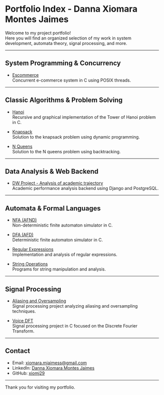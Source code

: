 # Portfolio Index - Danna Xiomara Montes Jaimes

Welcome to my project portfolio!  
Here you will find an organized selection of my work in system development, automata theory, signal processing, and more.

---

## System Programming & Concurrency

- [Escommerce](https://github.com/xiomj29/escommerce)  
  Concurrent e-commerce system in C using POSIX threads.

---

## Classic Algorithms & Problem Solving

- [Hanoi](https://github.com/xiomj29/Hanoi)  
  Recursive and graphical implementation of the Tower of Hanoi problem in C.

- [Knapsack](https://github.com/xiomj29/Knapsack)  
  Solution to the knapsack problem using dynamic programming.

- [N Queens](https://github.com/xiomj29/NQueens)  
  Solution to the N queens problem using backtracking.

---

## Data Analysis & Web Backend

- [DW Project - Analysis of academic trajectory](https://github.com/xiomj29/DW-Project---analysis-of-academic-trajectory)  
  Academic performance analysis backend using Django and PostgreSQL.

---

## Automata & Formal Languages

- [NFA (AFND)](https://github.com/xiomj29/AFND)  
  Non-deterministic finite automaton simulator in C.

- [DFA (AFD)](https://github.com/xiomj29/AFD)   
  Deterministic finite automaton simulator in C.

- [Regular Expressions](https://github.com/xiomj29/Expresiones-Regulares)  
  Implementation and analysis of regular expressions.

- [String Operations](https://github.com/xiomj29/Operaciones-con-cadenas)  
  Programs for string manipulation and analysis.

---

## Signal Processing

- [Aliasing and Oversampling](https://github.com/xiomj29/Aliasing-y-sobremuestreo-MATLAB)  
  Signal processing project analyzing aliasing and oversampling techniques.

- [Voice DFT](https://github.com/xiomj29/VoiceDFT-C)   
  Signal processing project in C focused on the Discrete Fourier Transform.

---

## Contact

- Email: xiomara.mjaimess@gmail.com  
- LinkedIn: [Danna Xiomara Montes Jaimes](https://www.linkedin.com/in/xiomara-montes)  
- GitHub: [xiomj29](https://github.com/xiomj29)

---

Thank you for visiting my portfolio.
